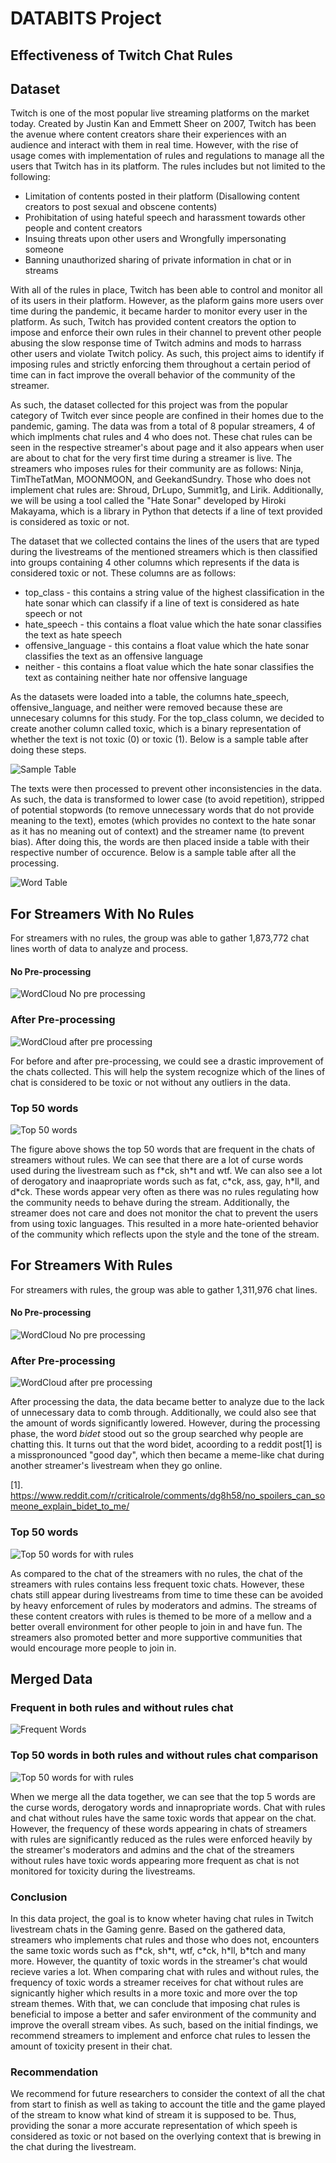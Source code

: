 # DATABITS Project

## Effectiveness of Twitch Chat Rules

## Dataset
  Twitch is one of the most popular live streaming platforms on the market today. Created by Justin Kan and Emmett Sheer on 2007, Twitch has been the avenue where content creators share their experiences with an audience and interact with them in real time. However, with the rise of usage comes with implementation of rules and regulations to manage all the users that Twitch has in its platform. The rules includes but not limited to the following:
  - Limitation of contents posted in their platform (Disallowing content creators to post sexual and obscene contents)
  - Prohibitation of using hateful speech and harassment towards other people and content creators
  - Insuing threats upon other users and Wrongfully impersonating someone
  - Banning unauthorized sharing of private information in chat or in streams

  With all of the rules in place, Twitch has been able to control and monitor all of its users in their platform. However, as the plaform gains more users over time during the pandemic, it became harder to monitor every user in the platform. As such, Twitch has provided content creators the option to impose and enforce their own rules in their channel to prevent other people abusing the slow response time of Twitch admins and mods to harrass other users and violate Twitch policy. As such, this project aims to identify if imposing rules and strictly enforcing them throughout a certain period of time can in fact improve the overall behavior of the community of the streamer.

  As such, the dataset collected for this project was from the popular category of Twitch ever since people are confined in their homes due to the pandemic, gaming. The data was from a total of 8 popular streamers, 4 of which implments chat rules and 4 who does not. These chat rules can be seen in the respective streamer's about page and it also appears when user are about to chat for the very first time during a streamer is live. The streamers who imposes rules for their community are as follows: Ninja, TimTheTatMan, MOONMOON, and GeekandSundry. Those who does not implement chat rules are: Shroud, DrLupo, Summit1g, and Lirik. Additionally, we will be using a tool called the "Hate Sonar" developed by Hiroki Makayama, which is a library in Python that detects if a line of text provided is considered as toxic or not. 

  The dataset that we collected contains the lines of the users that are typed during the livestreams of the mentioned streamers which is then classified into groups containing 4 other columns which represents if the data is considered toxic or not. These columns are as follows:
  - top_class - this contains a string value of the highest classification in the hate sonar which can classify if a line of text is  considered as hate speech or not
  - hate_speech - this contains a float value which the hate sonar classifies the text as hate speech
  - offensive_language - this contains a float value which the hate sonar classifies the text as an offensive language
  - neither - this contains a float value which the hate sonar classifies the text as containing neither hate nor offensive language

   As the datasets were loaded into a table, the columns hate_speech, offensive_language, and neither were removed because these are unnecesary columns for this study. For the top_class column, we decided to create another column called toxic, which is a binary representation of whether the text is not toxic (0) or toxic (1). Below is a sample table after doing these steps.

![Sample Table](/images/others/sample_table.PNG)

  The texts were then processed to prevent other inconsistencies in the data. As such, the data is transformed to lower case (to avoid repetition), stripped of potential stopwords (to remove unnecessary words that do not provide meaning to the text), emotes (which provides no context to the hate sonar as it has no meaning out of context) and the streamer name (to prevent bias). After doing this, the words are then placed inside a table with their respective number of occurence. Below is a sample table after all the processing.

![Word Table](/images/others/words_table.png)

## For Streamers With No Rules
For streamers with no rules, the group was able to gather 1,873,772 chat lines worth of data to analyze and process.


#### No Pre-processing
![WordCloud No pre processing](images/norules/word_no_processing.png)


### After Pre-processing
![WordCloud after pre processing](images/norules/word_processed.png)

  For before and after pre-processing, we could see a drastic improvement of the chats collected. This will help the system recognize which of the lines of chat is considered to be toxic or not without any outliers in the data.

### Top 50 words
![Top 50 words](/images/norules/top_50.png)

  The figure above shows the top 50 words that are frequent in the chats of streamers without rules. We can see that there are a lot of curse words used during the livestream such as f\*ck, sh\*t and wtf. We can also see a lot of derogatory and inaapropriate words such as fat, c\*ck, ass, gay, h\*ll, and d\*ck. These words appear very often as there was no rules regulating how the community needs to behave during the stream. Additionally, the streamer does not care and does not monitor the chat to prevent the users from using toxic languages. This resulted in a more hate-oriented behavior of the community which reflects upon the style and the tone of the stream.


## For Streamers With Rules
For streamers with rules, the group was able to gather 1,311,976 chat lines.


#### No Pre-processing
![WordCloud No pre processing](/images/withrules/words_no_processing.png)


### After Pre-processing
![WordCloud after pre processing](/images/withrules/word_process.png)

  After processing the data, the data became better to analyze due to the lack of unnecessary data to comb through. Additionally, we could also see that the amount of words significantly lowered. However, during the processing phase, the word *bidet* stood out so the group searched why people are chatting this. It turns out that the word bidet, acoording to a reddit post[1] is a misspronounced "good day", which then became a meme-like chat during another streamer's livestream when they go online.

[1]. https://www.reddit.com/r/criticalrole/comments/dg8h58/no_spoilers_can_someone_explain_bidet_to_me/


### Top 50 words
![Top 50 words for with rules](/images/withrules/top_50.png)

  As compared to the chat of the streamers with no rules, the chat of the streamers with rules contains less frequent toxic chats. However, these chats still appear during livestreams from time to time these can be avoided by heavy enforcement of rules by moderators and admins. The streams of these content creators with rules is themed to be more of a mellow and a better overall environment for other people to join in and have fun. The streamers also promoted better and more supportive communities that would encourage more people to join in.


## Merged Data

### Frequent in both rules and without rules chat
![Frequent Words](/images/merge/words_frequent.png)


### Top 50 words in both rules and without rules chat comparison
![Top 50 words for with rules](/images/merge/top_50.png)
  
  When we merge all the data together, we can see that the top 5 words are the curse words, derogatory words and innapropriate words. Chat with rules and chat without rules have the same toxic words that appear on the chat. However, the frequency of these words appearing in chats of streamers with rules are significantly reduced as the rules were enforced heavily by the streamer's moderators and admins and the chat of the streamers without rules have toxic words appearing more frequent as chat is not monitored for toxicity during the livestreams.

### Conclusion
  
  In this data project, the goal is to know wheter having chat rules in Twitch livestream chats in the Gaming genre. Based on the gathered data, streamers who implements chat rules and those who does not, encounters the same toxic words such as f\*ck, sh\*t, wtf, c\*ck, h\*ll, b\*tch and many more. However, the quantity of toxic words in the streamer's chat would recieve varies a lot. When comparing chat with rules and without rules, the frequency of toxic words a streamer receives for chat without rules are signicantly higher which results in a more toxic and more over the top stream themes. With that, we can conclude that imposing chat rules is beneficial to impose a better and safer environment of the community and improve the overall stream vibes. As such, based on the initial findings, we recommend streamers to implement and enforce chat rules to lessen the amount of toxicity present in their chat.

### Recommendation

  We recommend for future researchers to consider the context of all the chat from start to finish as well as taking to account the title and the game played of the stream to know what kind of stream it is supposed to be. Thus, providing the sonar a more accurate representation of which speeh is considered as toxic or not based on the overlying context that is brewing in the chat during the livestream.
